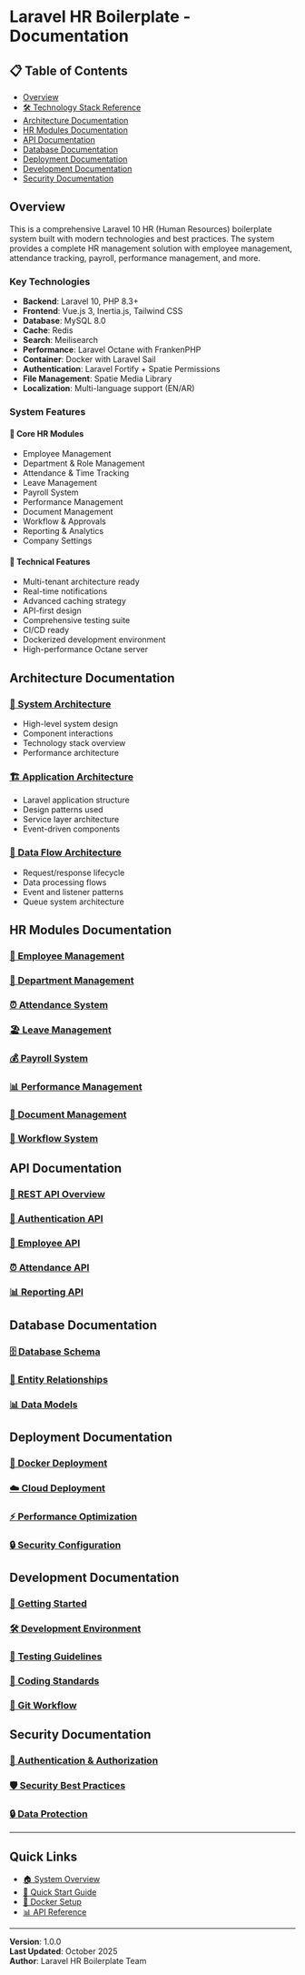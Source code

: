 # Laravel HR Boilerplate - Documentation

## 📋 Table of Contents

- [Overview](#overview)
- [🛠️ Technology Stack Reference](./technology-stack.md)
- [Architecture Documentation](#architecture-documentation)
- [HR Modules Documentation](#hr-modules-documentation)
- [API Documentation](#api-documentation)
- [Database Documentation](#database-documentation)
- [Deployment Documentation](#deployment-documentation)
- [Development Documentation](#development-documentation)
- [Security Documentation](#security-documentation)

## Overview

This is a comprehensive Laravel 10 HR (Human Resources) boilerplate system built with modern technologies and best practices. The system provides a complete HR management solution with employee management, attendance tracking, payroll, performance management, and more.

### Key Technologies

- **Backend**: Laravel 10, PHP 8.3+
- **Frontend**: Vue.js 3, Inertia.js, Tailwind CSS
- **Database**: MySQL 8.0
- **Cache**: Redis
- **Search**: Meilisearch
- **Performance**: Laravel Octane with FrankenPHP
- **Container**: Docker with Laravel Sail
- **Authentication**: Laravel Fortify + Spatie Permissions
- **File Management**: Spatie Media Library
- **Localization**: Multi-language support (EN/AR)

### System Features

#### 🏢 **Core HR Modules**
- Employee Management
- Department & Role Management
- Attendance & Time Tracking
- Leave Management
- Payroll System
- Performance Management
- Document Management
- Workflow & Approvals
- Reporting & Analytics
- Company Settings

#### 🔧 **Technical Features**
- Multi-tenant architecture ready
- Real-time notifications
- Advanced caching strategy
- API-first design
- Comprehensive testing suite
- CI/CD ready
- Dockerized development environment
- High-performance Octane server

## Architecture Documentation

### [📐 System Architecture](./architecture/system-overview.md)
- High-level system design
- Component interactions
- Technology stack overview
- Performance architecture

### [🏗️ Application Architecture](./architecture/application-structure.md)
- Laravel application structure
- Design patterns used
- Service layer architecture
- Event-driven components

### [🔄 Data Flow Architecture](./architecture/data-flow.md)
- Request/response lifecycle
- Data processing flows
- Event and listener patterns
- Queue system architecture

## HR Modules Documentation

### [👥 Employee Management](./hr-modules/employee-management.md)
### [🏢 Department Management](./hr-modules/department-management.md)
### [⏰ Attendance System](./hr-modules/attendance-system.md)
### [🏖️ Leave Management](./hr-modules/leave-management.md)
### [💰 Payroll System](./hr-modules/payroll-system.md)
### [📊 Performance Management](./hr-modules/performance-management.md)
### [📄 Document Management](./hr-modules/document-management.md)
### [🔄 Workflow System](./hr-modules/workflow-system.md)

## API Documentation

### [🔗 REST API Overview](./api/rest-api.md)
### [🔐 Authentication API](./api/authentication.md)
### [👥 Employee API](./api/employee-api.md)
### [⏰ Attendance API](./api/attendance-api.md)
### [📊 Reporting API](./api/reporting-api.md)

## Database Documentation

### [🗄️ Database Schema](./architecture/database-schema.md)
### [🔗 Entity Relationships](./architecture/entity-relationships.md)
### [📊 Data Models](./architecture/data-models.md)

## Deployment Documentation

### [🐳 Docker Deployment](./deployment/docker-deployment.md)
### [☁️ Cloud Deployment](./deployment/cloud-deployment.md)
### [⚡ Performance Optimization](./deployment/performance-optimization.md)
### [🔒 Security Configuration](./deployment/security-configuration.md)

## Development Documentation

### [🚀 Getting Started](./development/getting-started.md)
### [🛠️ Development Environment](./development/development-environment.md)
### [🧪 Testing Guidelines](./development/testing-guidelines.md)
### [📝 Coding Standards](./development/coding-standards.md)
### [🔄 Git Workflow](./development/git-workflow.md)

## Security Documentation

### [🔐 Authentication & Authorization](./architecture/security-architecture.md)
### [🛡️ Security Best Practices](./deployment/security-best-practices.md)
### [🔒 Data Protection](./architecture/data-protection.md)

---

## Quick Links

- [🏠 System Overview](./architecture/system-overview.md)
- [🚀 Quick Start Guide](./development/getting-started.md)
- [🐳 Docker Setup](./deployment/docker-deployment.md)
- [📊 API Reference](./api/rest-api.md)

---

**Version**: 1.0.0  
**Last Updated**: October 2025  
**Author**: Laravel HR Boilerplate Team